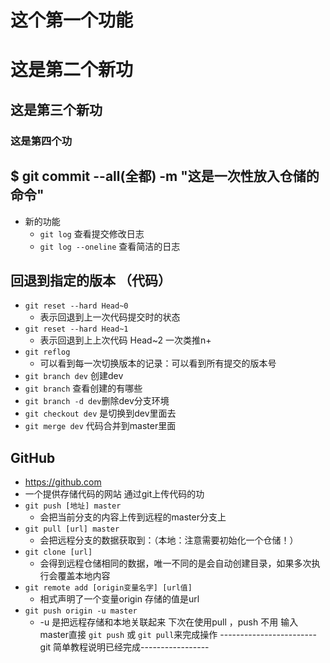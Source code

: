 # 这个第一个功能
# 这是第二个新功
## 这是第三个新功
### 这是第四个功
## $ git commit --all(全都) -m "这是一次性放入仓储的命令"
- 新的功能
 	+ `git log` 查看提交修改日志
 	+ `git log --oneline` 查看简洁的日志 
## 回退到指定的版本 （代码）
- `git reset --hard Head~0`
	+ 表示回退到上一次代码提交时的状态
- `git reset --hard Head~1`
	+ 表示回退到上上次代码 Head~2 一次类推n+
- `git reflog`
	+ 可以看到每一次切换版本的记录：可以看到所有提交的版本号
- `git branch dev` 创建dev
- `git branch` 查看创建的有哪些
- `git branch -d dev`删除dev分支环境
- `git checkout dev` 是切换到dev里面去
- `git merge dev` 代码合并到master里面
## GitHub 
- https://github.com
- 一个提供存储代码的网站 通过git上传代码的功
- `git push [地址] master`
	+ 会把当前分支的内容上传到远程的master分支上
- `git pull [url] master`
	+ 会把远程分支的数据获取到：（本地：注意需要初始化一个仓储！）
- `git clone [url]`
	+ 会得到远程仓储相同的数据，唯一不同的是会自动创建目录，如果多次执行会覆盖本地内容
- `git remote add [origin变量名字] [url值]`
	+ 相式声明了一个变量origin 存储的值是url
- `git push origin -u master `
	+ -u 是把远程存储和本地关联起来 下次在使用pull ，push 不用 输入 master直接
	`git push` 或 `git pull`来完成操作
------------------------git 简单教程说明已经完成-----------------